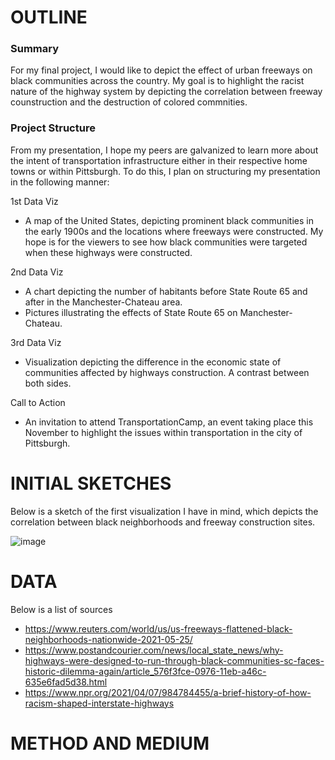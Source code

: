 # OUTLINE
### Summary
For my final project, I would like to depict the effect of urban freeways on black communities across the country. My goal is to highlight the racist nature of the highway system by depicting the correlation between freeway counstruction and the destruction of colored commnities.
### Project Structure
From my presentation, I hope my peers are galvanized to learn more about the intent of transportation infrastructure either in their respective home towns or within Pittsburgh. To do this, I plan on structuring my presentation in the following manner:


1st Data Viz
- A map of the United States, depicting prominent black communities in the early 1900s and the locations where freeways were constructed. My hope is for the viewers to see how black communities were targeted when these highways were constructed.

2nd Data Viz
- A chart depicting the number of habitants before State Route 65 and after in the Manchester-Chateau area.
- Pictures illustrating the effects of State Route 65 on Manchester-Chateau. 

3rd Data Viz
- Visualization depicting the difference in the economic state of communities affected by highways construction. A contrast between both sides.

Call to Action
- An invitation to attend TransportationCamp, an event taking place this November to highlight the issues within transportation in the city of Pittsburgh.

# INITIAL SKETCHES
Below is a sketch of the first visualization I have in mind, which depicts the correlation between black neighborhoods and freeway construction sites.

![image](https://user-images.githubusercontent.com/89934021/135138649-96b7b317-8ace-4138-a1e9-f51382e5e090.png)

# DATA
Below is a list of sources 

- https://www.reuters.com/world/us/us-freeways-flattened-black-neighborhoods-nationwide-2021-05-25/
- https://www.postandcourier.com/news/local_state_news/why-highways-were-designed-to-run-through-black-communities-sc-faces-historic-dilemma-again/article_576f3fce-0976-11eb-a46c-635e6fad5d38.html
- https://www.npr.org/2021/04/07/984784455/a-brief-history-of-how-racism-shaped-interstate-highways

# METHOD AND MEDIUM
